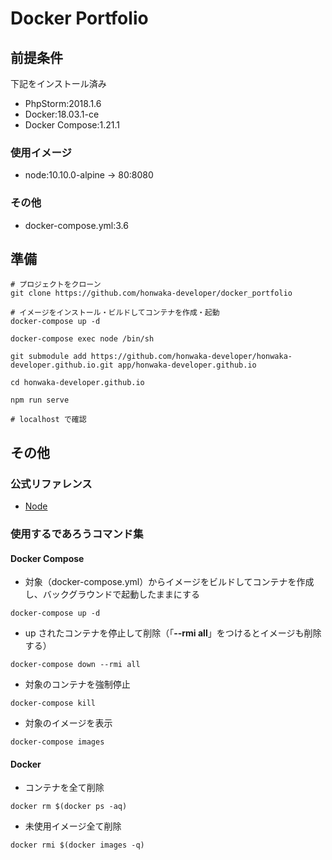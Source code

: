 #  Docker Portfolio

## 前提条件
下記をインストール済み

- PhpStorm:2018.1.6
- Docker:18.03.1-ce
- Docker Compose:1.21.1

### 使用イメージ

- node:10.10.0-alpine → 80:8080

### その他

- docker-compose.yml:3.6

## 準備

```
# プロジェクトをクローン
git clone https://github.com/honwaka-developer/docker_portfolio

# イメージをインストール・ビルドしてコンテナを作成・起動
docker-compose up -d

docker-compose exec node /bin/sh

git submodule add https://github.com/honwaka-developer/honwaka-developer.github.io.git app/honwaka-developer.github.io

cd honwaka-developer.github.io

npm run serve

# localhost で確認
```

## その他

### 公式リファレンス

- [Node](https://docs.docker.com/samples/library/node/)

### 使用するであろうコマンド集

#### Docker Compose
- 対象（docker-compose.yml）からイメージをビルドしてコンテナを作成し、バックグラウンドで起動したままにする
```
docker-compose up -d
```

- up されたコンテナを停止して削除（「**--rmi all**」をつけるとイメージも削除する）
```
docker-compose down --rmi all
```

- 対象のコンテナを強制停止
```
docker-compose kill
```

- 対象のイメージを表示
```
docker-compose images
```

#### Docker
- コンテナを全て削除
```
docker rm $(docker ps -aq)
```

- 未使用イメージ全て削除
```
docker rmi $(docker images -q)
```